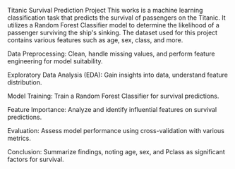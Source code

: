 Titanic Survival Prediction Project
This works is a machine learning classification task that predicts the survival of passengers on the Titanic. It utilizes a Random Forest Classifier model to determine the likelihood of a passenger surviving the ship's sinking. The dataset used for this project contains various features such as age, sex, class, and more.

Data Preprocessing: Clean, handle missing values, and perform feature engineering for model suitability.

Exploratory Data Analysis (EDA): Gain insights into data, understand feature distribution.

Model Training: Train a Random Forest Classifier for survival predictions.

Feature Importance: Analyze and identify influential features on survival predictions.

Evaluation: Assess model performance using cross-validation with various metrics.

Conclusion: Summarize findings, noting age, sex, and Pclass as significant factors for survival.
